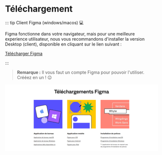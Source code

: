 # Téléchargement

::: tip Client Figma (windows/macos) 💻

Figma fonctionne dans votre navigateur, mais pour une meilleure experience utilisateur, nous vous recommandons d'installer la version Desktop (client), disponible en cliquant sur le lien suivant :

[Télécharger Figma](https://www.figma.com/fr/downloads/)

:::

> **Remarque :** Il vous faut un compte Figma pour pouvoir l'utiliser. Crééez en un ! 😉

<img alt="Page de téléchargement Figma" src="../../assets/img/figma/theory/downloads/figma_download.png">